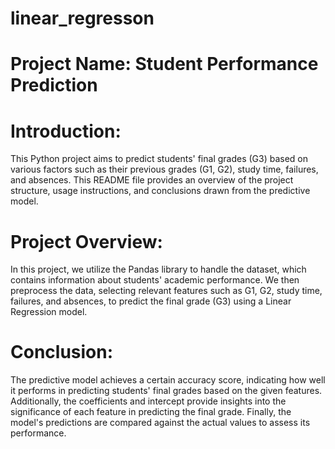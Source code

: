 # linear_regresson

# Project Name: Student Performance Prediction
# Introduction:
This Python project aims to predict students' final grades (G3) based on various factors such as their previous grades (G1, G2), study time, failures, and absences. This README file provides an overview of the project structure, usage instructions, and conclusions drawn from the predictive model.

# Project Overview:
In this project, we utilize the Pandas library to handle the dataset, which contains information about students' academic performance. We then preprocess the data, selecting relevant features such as G1, G2, study time, failures, and absences, to predict the final grade (G3) using a Linear Regression model.

# Conclusion:
The predictive model achieves a certain accuracy score, indicating how well it performs in predicting students' final grades based on the given features. Additionally, the coefficients and intercept provide insights into the significance of each feature in predicting the final grade. Finally, the model's predictions are compared against the actual values to assess its performance.
